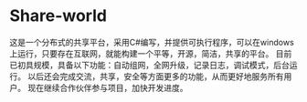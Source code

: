 # Share-world
这是一个分布式的共享平台，采用C#编写，并提供可执行程序，可以在windows上运行，只要存在互联网，就能构建一个平等，开源，简洁，共享的平台。
目前已初具规模，具备以下功能：自动组网，全网升级，记录日志，调试模式，后台运行。
以后还会完成交流，共享，安全等方面更多的功能，从而更好地服务所有用户。
现在继续合作伙伴参与项目，加快开发进度。
